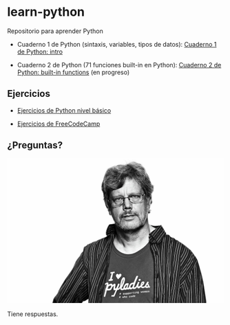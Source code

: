 # learn-python
Repositorio para aprender Python

- Cuaderno 1 de Python (sintaxis, variables, tipos de datos): [Cuaderno 1 de Python: intro](https://colab.research.google.com/drive/1qkzgtSJtk3QyeHcm3KIzFnQyCnYOr9mk?usp=sharing)

- Cuaderno 2 de Python (71 funciones built-in en Python): [Cuaderno 2 de Python: built-in functions](https://colab.research.google.com/drive/1vmYvAysM3f9-fk2urjVN3-Vp_adXtNNS?usp=sharing) (en progreso)

## Ejercicios

- [Ejercicios de Python nivel básico](https://pythondiario.com/ejercicios-de-programacion-python)

- [Ejercicios de FreeCodeCamp](https://www.freecodecamp.org/espanol/news/25-proyectos-en-python-para-principiantes/)

## ¿Preguntas?

![alt text](image.png)

Tiene respuestas.